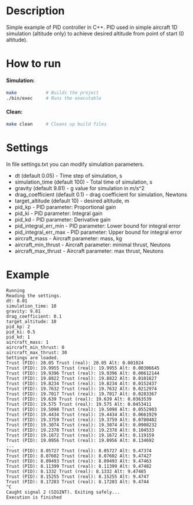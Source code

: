 # Description
Simple example of PID controller in C++.
PID used in simple aircraft 1D simulation (altitude only) to achieve desired altitude from point of start (0 altitude).

# How to run
#### Simulation:
```bash
make           # Builds the project
./bin/exec     # Runs the executable
```

#### Clean:
```bash
make clean     # Cleans up build files
```
# Settings
In file settings.txt you can modify simulation parameters.
- dt (default 0.05) - Time step of simulation, s
- simulation_time (default 100) - Total time of simulation, s
- gravity (default 9.81) - g value for simulation in m/s^2
- drag_coefficient (default 0.1) - drag coefficient for simulation, Newtons
- target_altitude (default 10) - desired altitude, m
- pid_kp - PID parameter: Proportional gain
- pid_ki - PID parameter: Integral gain
- pid_kd - PID parameter: Derivative gain
- pid_integral_err_min - PID parameter: Lower bound for integral error
- pid_integral_err_max - PID parameter: Upper bound for integral error
- aircraft_mass - Aircraft parameter: mass, kg
- aircraft_min_thrust - Aircraft parameter: minimal thrust, Neutons
- aircraft_max_thrust - Aircraft parameter: max thrust, Neutons

# Example 
```terminal
Running
Reading the settings.
dt: 0.01
simulation_time: 10
gravity: 9.81
drag_coefficient: 0.1
target_altitude: 10
pid_kp: 2
pid_ki: 0.5
pid_kd: 1
aircraft_mass: 1
aircraft_min_thrust: 0
aircraft_max_thrust: 30
Settings are loaded.
Trust (PID): 20.05 Trust (real): 20.05 Alt: 0.001024
Trust (PID): 19.9955 Trust (real): 19.9955 Alt: 0.00306645
Trust (PID): 19.9396 Trust (real): 19.9396 Alt: 0.00612144
Trust (PID): 19.8822 Trust (real): 19.8822 Alt: 0.0101827
Trust (PID): 19.8234 Trust (real): 19.8234 Alt: 0.0152437
Trust (PID): 19.7632 Trust (real): 19.7632 Alt: 0.0212974
Trust (PID): 19.7017 Trust (real): 19.7017 Alt: 0.0283367
Trust (PID): 19.639 Trust (real): 19.639 Alt: 0.0363539
Trust (PID): 19.575 Trust (real): 19.575 Alt: 0.0453411
Trust (PID): 19.5098 Trust (real): 19.5098 Alt: 0.0552903
Trust (PID): 19.4434 Trust (real): 19.4434 Alt: 0.0661929
Trust (PID): 19.3759 Trust (real): 19.3759 Alt: 0.0780402
Trust (PID): 19.3074 Trust (real): 19.3074 Alt: 0.0908232
Trust (PID): 19.2378 Trust (real): 19.2378 Alt: 0.104533
Trust (PID): 19.1672 Trust (real): 19.1672 Alt: 0.119159
Trust (PID): 19.0956 Trust (real): 19.0956 Alt: 0.134692
...
Trust (PID): 8.05727 Trust (real): 8.05727 Alt: 9.47374
Trust (PID): 8.07602 Trust (real): 8.07602 Alt: 9.47427
Trust (PID): 8.09493 Trust (real): 8.09493 Alt: 9.47463
Trust (PID): 8.11399 Trust (real): 8.11399 Alt: 9.47482
Trust (PID): 8.1332 Trust (real): 8.1332 Alt: 9.47485
Trust (PID): 8.15255 Trust (real): 8.15255 Alt: 9.4747
Trust (PID): 8.17203 Trust (real): 8.17203 Alt: 9.4744
^C
Caught signal 2 (SIGINT). Exiting safely...
Execution is finished
```